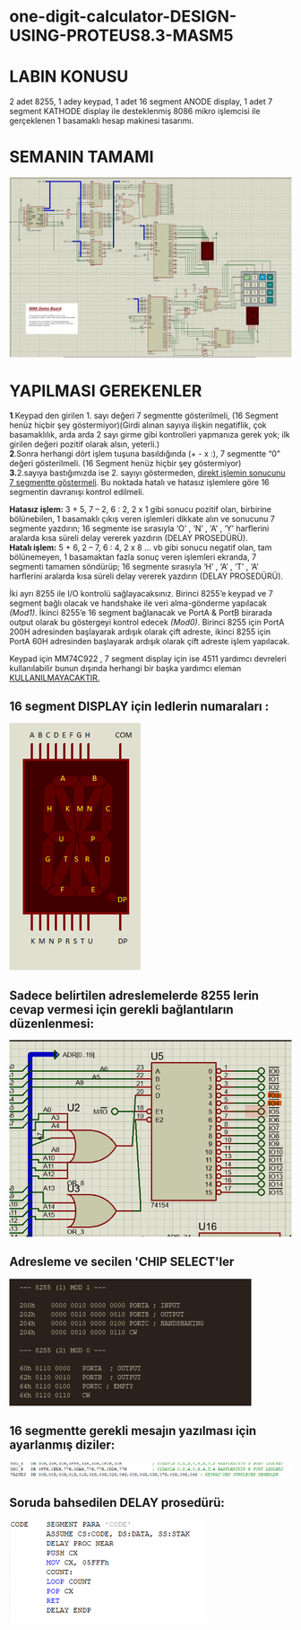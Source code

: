 # one-digit-calculator-DESIGN-USING-PROTEUS8.3-MASM5

# LABIN KONUSU

2 adet 8255, 1 adey keypad, 1 adet 16 segment ANODE display, 1 adet 7 segment KATHODE display ile desteklenmiş 8086 mikro işlemcisi ile gerçeklenen 1 basamaklı hesap makinesi tasarımı.

# SEMANIN TAMAMI
<img src="https://github.com/sercaksoy/one-digit-calculator-DESIGN-USING-PROTEUS8.3-MASM5/blob/main/supportive_images/full_schema.png">

# YAPILMASI GEREKENLER
<b>1</b>.Keypad den girilen 1. sayı değeri 7 segmentte gösterilmeli, (16 Segment henüz hiçbir şey göstermiyor)(Girdi alınan sayıya ilişkin negatiflik, çok basamaklılık, arda arda 2 sayı girme gibi kontrolleri yapmanıza gerek yok; ilk girilen değeri pozitif olarak alsın, yeterli.)
</br><b>2</b>.Sonra herhangi dört işlem tuşuna basıldığında (+  -  x  :), 7 segmentte “0” değeri gösterilmeli. (16 Segment henüz hiçbir şey göstermiyor)
</br><b>3.</b>2.sayıya bastığımızda ise 2. sayıyı göstermeden, <u>direkt işlemin sonucunu 7 segmentte göstermeli</u>. Bu noktada hatalı ve hatasız işlemlere göre 16 segmentin davranışı kontrol edilmeli.

<b>Hatasız işlem:</b> 3 + 5,   7 – 2,   6 : 2,   2 x 1 gibi sonucu pozitif olan, birbirine bölünebilen, 1 basamaklı  çıkış veren işlemleri dikkate alın ve sonucunu 7 segmente yazdırın; 16 segmente ise sırasıyla ‘O’ , ‘N’ , ‘A’ , ‘Y’ harflerini aralarda kısa süreli delay vererek yazdırın (DELAY PROSEDÜRÜ). 
</br><b>Hatalı işlem:</b> 5 + 6,   2 – 7,   6 : 4,  2 x 8 … vb gibi sonucu negatif olan, tam bölünemeyen, 1 basamaktan fazla sonuç veren işlemleri ekranda, 7 segmenti tamamen söndürüp; 16 segmente sırasıyla ‘H’ , ‘A’ , ‘T’ , ‘A’ harflerini aralarda kısa süreli delay vererek yazdırın (DELAY PROSEDÜRÜ).

İki ayrı 8255 ile I/O kontrolü sağlayacaksınız. Birinci 8255’e keypad ve 7 segment bağlı olacak ve handshake ile veri alma-gönderme yapılacak <i>(Mod1)</i>. İkinci 8255’e 16 segment bağlanacak ve PortA & PortB birarada output olarak bu göstergeyi kontrol edecek <i>(Mod0)</i>. Birinci 8255 için PortA 200H adresinden başlayarak ardışık olarak çift adreste, ikinci 8255 için PortA 60H adresinden başlayarak ardışık olarak çift adreste işlem yapılacak.

Keypad için MM74C922 , 7 segment display için ise 4511 yardımcı devreleri kullanılabilir bunun dışında herhangi bir başka yardımcı eleman <u>KULLANILMAYACAKTIR.</u>

<h2>16 segment DISPLAY için ledlerin numaraları :</h2>
<img src="https://github.com/sercaksoy/one-digit-calculator-DESIGN-USING-PROTEUS8.3-MASM5/blob/main/supportive_images/16-segment-display.png">
<h2>Sadece belirtilen adreslemelerde 8255 lerin cevap vermesi için gerekli bağlantıların düzenlenmesi:</h2>
<img src="https://github.com/sercaksoy/one-digit-calculator-DESIGN-USING-PROTEUS8.3-MASM5/blob/main/supportive_images/data_gate.png">
<h2>Adresleme ve secilen 'CHIP SELECT'ler</h2>
<img src="https://github.com/sercaksoy/one-digit-calculator-DESIGN-USING-PROTEUS8.3-MASM5/blob/main/supportive_images/address_info.png">
<h2>16 segmentte gerekli mesajın yazılması için ayarlanmış diziler:</h2>
<img src="https://github.com/sercaksoy/one-digit-calculator-DESIGN-USING-PROTEUS8.3-MASM5/blob/main/supportive_images/used_arrays.png">
<h2>Soruda bahsedilen DELAY prosedürü:</h2>
<img src="https://github.com/sercaksoy/one-digit-calculator-DESIGN-USING-PROTEUS8.3-MASM5/blob/main/supportive_images/delay_procedure.png">

